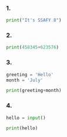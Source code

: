 ### 1.
```py
print("It's SSAFY 8")
```

### 2.
```py
print(458345+623576)
```

### 3.
```py
greeting = 'Hello'
month = 'July'

print(greeting+month)
```

### 4.
```py
hello = input()

print(hello)
```
